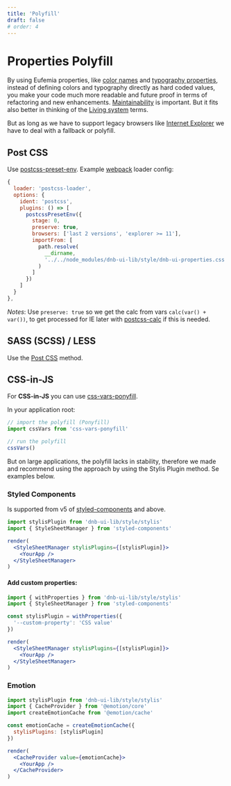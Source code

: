 ```yaml
---
title: 'Polyfill'
draft: false
# order: 4
---
```


# Properties Polyfill

By using Eufemia properties, like [color names](/uilib/usage/customisation/colors) and [typography properties](/uilib/typography), instead of defining colors and typography directly as hard coded values, you make your code much more readable and future proof in terms of refactoring and new enhancements. [Maintainability](/uilib/getting-started/maintainability) is important. But it fits also better in thinking of the [Living system](/uilib/getting-started/living-system) terms.

But as long as we have to support legacy browsers like [Internet Explorer](!/uilib/usage#supported-browsers-and-platforms) we have to deal with a fallback or polyfill.

## Post CSS

Use [postcss-preset-env](https://github.com/csstools/postcss-preset-env). Example [webpack](https://webpack.js.org) loader config:

```js
{
  loader: 'postcss-loader',
  options: {
    ident: 'postcss',
    plugins: () => [
      postcssPresetEnv({
        stage: 0,
        preserve: true,
        browsers: ['last 2 versions', 'explorer >= 11'],
        importFrom: [
          path.resolve(
            __dirname,
            '../../node_modules/dnb-ui-lib/style/dnb-ui-properties.css'
          )
        ]
      })
    ]
  }
},
```

_Notes_: Use `preserve: true` so we get the calc from vars `calc(var() + var())`, to get processed for IE later with [postcss-calc](https://github.com/postcss/postcss-calc) if this is needed.

## SASS (SCSS) / LESS

Use the [Post CSS](/uilib/usage/customisation/styling/polyfill#post-css) method.

## CSS-in-JS

For **CSS-in-JS** you can use [css-vars-ponyfill](https://github.com/jhildenbiddle/css-vars-ponyfill).

In your application root:

```js
// import the polyfill (Ponyfill)
import cssVars from 'css-vars-ponyfill'

// run the polyfill
cssVars()
```

But on large applications, the polyfill lacks in stability, therefore we made and recommend using the approach by using the Stylis Plugin method. Se examples below.

### Styled Components

Is supported from v5 of [styled-components](https://www.styled-components.com) and above.

```jsx
import stylisPlugin from 'dnb-ui-lib/style/stylis'
import { StyleSheetManager } from 'styled-components'

render(
  <StyleSheetManager stylisPlugins={[stylisPlugin]}>
    <YourApp />
  </StyleSheetManager>
)
```

#### Add custom properties:

```jsx
import { withProperties } from 'dnb-ui-lib/style/stylis'
import { StyleSheetManager } from 'styled-components'

const stylisPlugin = withProperties({
  '--custom-property': 'CSS value'
})

render(
  <StyleSheetManager stylisPlugins={[stylisPlugin]}>
    <YourApp />
  </StyleSheetManager>
)
```

### Emotion

```jsx
import stylisPlugin from 'dnb-ui-lib/style/stylis'
import { CacheProvider } from '@emotion/core'
import createEmotionCache from '@emotion/cache'

const emotionCache = createEmotionCache({
  stylisPlugins: [stylisPlugin]
})

render(
  <CacheProvider value={emotionCache}>
    <YourApp />
  </CacheProvider>
)
```
